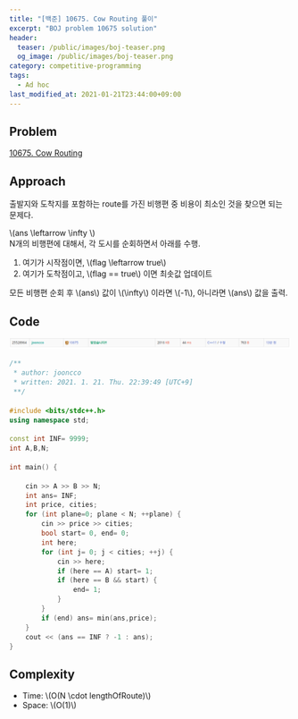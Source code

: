 ```yaml
---
title: "[백준] 10675. Cow Routing 풀이"
excerpt: "BOJ problem 10675 solution"
header:
  teaser: /public/images/boj-teaser.png
  og_image: /public/images/boj-teaser.png
category: competitive-programming
tags:
  - Ad hoc
last_modified_at: 2021-01-21T23:44:00+09:00
---
```


## Problem

[10675. Cow Routing](https://www.acmicpc.net/problem/10675)

## Approach

출발지와 도착지를 포함하는 route를 가진 비행편 중 비용이 최소인 것을 찾으면 되는 문제다.

\\(ans \leftarrow \infty \\)  
N개의 비행편에 대해서, 각 도시를 순회하면서 아래를 수행.

1. 여기가 시작점이면, \\(flag \leftarrow true\\)
2. 여기가 도착점이고, \\(flag == true\\) 이면 최솟값 업데이트

모든 비행편 순회 후 \\(ans\\) 값이 \\(\infty\\) 이라면 \\(-1\\), 아니라면 \\(ans\\) 값을 출력.

## Code

<img src="/public/images/boj-10675-result.png"/>

```cpp
/**
 * author: jooncco
 * written: 2021. 1. 21. Thu. 22:39:49 [UTC+9]
 **/

#include <bits/stdc++.h>
using namespace std;

const int INF= 9999;
int A,B,N;

int main() {

    cin >> A >> B >> N;
    int ans= INF;
    int price, cities;
    for (int plane=0; plane < N; ++plane) {
        cin >> price >> cities;
        bool start= 0, end= 0;
        int here;
        for (int j= 0; j < cities; ++j) {
            cin >> here;
            if (here == A) start= 1;
            if (here == B && start) {
                end= 1;
            }
        }
        if (end) ans= min(ans,price);
    }
    cout << (ans == INF ? -1 : ans);
}
```

## Complexity

- Time: \\(O(N \cdot lengthOfRoute)\\)
- Space: \\(O(1)\\)
